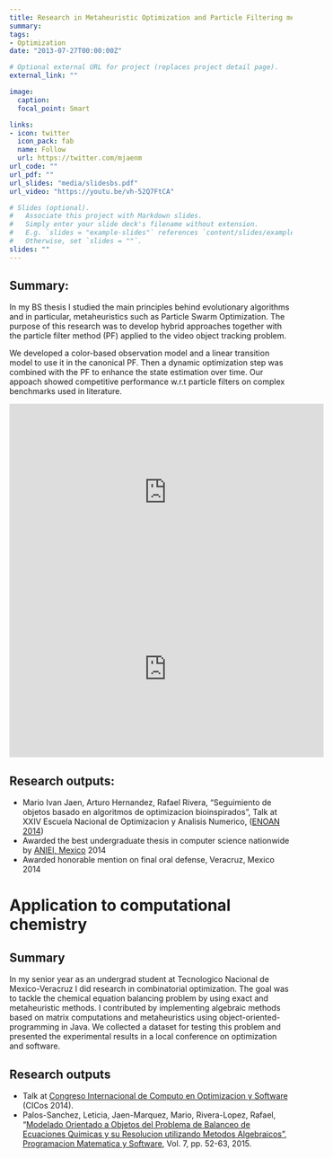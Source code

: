 ```yaml
---
title: Research in Metaheuristic Optimization and Particle Filtering methods; applications in computational chemistry and computer vision
summary: 
tags:
- Optimization
date: "2013-07-27T00:00:00Z"

# Optional external URL for project (replaces project detail page).
external_link: ""

image:
  caption: 
  focal_point: Smart

links:
- icon: twitter
  icon_pack: fab
  name: Follow
  url: https://twitter.com/mjaenm
url_code: ""
url_pdf: ""
url_slides: "media/slidesbs.pdf"
url_video: "https://youtu.be/vh-52Q7FtCA"

# Slides (optional).
#   Associate this project with Markdown slides.
#   Simply enter your slide deck's filename without extension.
#   E.g. `slides = "example-slides"` references `content/slides/example-slides.md`.
#   Otherwise, set `slides = ""`.
slides: ""
---
```

## Summary: 
In my BS thesis I studied the main principles behind evolutionary algorithms and in particular, metaheuristics such as Particle Swarm Optimization. The purpose of this research was to develop hybrid approaches together with the particle filter method (PF) applied to the video object tracking problem.

We developed a color-based observation model and a linear transition model to use it in the canonical PF. Then a dynamic optimization step was combined with the PF to enhance the state estimation over time. Our appoach showed competitive performance w.r.t particle filters on complex benchmarks used in literature.

<iframe width="560" height="315" src="https://www.youtube.com/embed/vh-52Q7FtCA" frameborder="0" allow="accelerometer; autoplay; clipboard-write; encrypted-media; gyroscope; picture-in-picture" allowfullscreen></iframe>

<iframe width="560" height="315" src="https://www.youtube.com/embed/6fkjifJtDgU" frameborder="0" allow="accelerometer; autoplay; clipboard-write; encrypted-media; gyroscope; picture-in-picture" allowfullscreen></iframe>

## Research outputs:
- Mario Ivan Jaen, Arturo Hernandez, Rafael Rivera, 
“Seguimiento de objetos basado en algoritmos de optimizacion bioinspirados”, 
Talk at XXIV Escuela Nacional de Optimizacion y Analisis Numerico, ([ENOAN 2014](http://www.smcca.org.mx/))
- Awarded the best undergraduate thesis in computer science nationwide by [ANIEI, Mexico](http://www.aniei.org.mx/ANIEI/) 2014
- Awarded honorable mention on final oral defense, Veracruz, Mexico 2014

# Application to computational chemistry
## Summary
In my senior year as an undergrad student at Tecnologico Nacional de Mexico-Veracruz I did research in combinatorial optimization. The goal was to tackle the chemical equation balancing problem by using exact and metaheuristic methods. I contributed by implementing algebraic methods based on matrix computations and metaheuristics using object-oriented-programming in Java. We collected a dataset for testing this problem and presented the experimental results in a local conference on optimization and software.

## Research outputs
- Talk at [Congreso Internacional de Computo en Optimizacion y Software](http://campusv.uaem.mx/cicos/01.anteriores/cicos2014/cicos2014.html) (CICos 2014).
- Palos-Sanchez, Leticia, Jaen-Marquez, Mario, Rivera-Lopez, Rafael, “[Modelado Orientado a Objetos del Problema de Balanceo de Ecuaciones Quimicas y su Resolucion utilizando Metodos Algebraicos”, Programacion Matematica y Software](http://www.progmat.uaem.mx:8080/Vol7num3/vol7num3art7.pdf), Vol. 7, pp. 52-63, 2015.